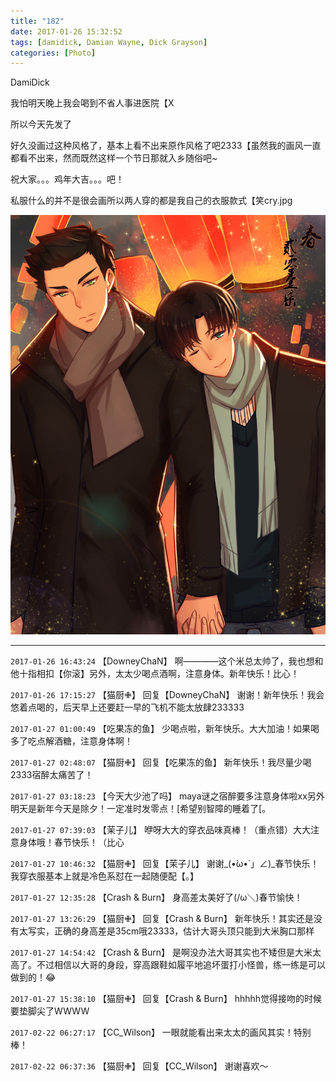 ```yaml
---
title: "182"
date: 2017-01-26 15:32:52
tags: [damidick, Damian Wayne, Dick Grayson]
categories: [Photo]
---
```


<p>DamiDick</p> 
<p>我怕明天晚上我会喝到不省人事进医院【X</p> 
<p>所以今天先发了</p> 
<p>好久没画过这种风格了，基本上看不出来原作风格了吧2333【虽然我的画风一直都看不出来，然而既然这样一个节日那就入乡随俗吧~</p> 
<p>祝大家。。。鸡年大吉。。。吧！</p> 
<p>私服什么的并不是很会画所以两人穿的都是我自己的衣服款式【笑cry.jpg</p>

![](https://raw.githubusercontent.com/alicewish/meowchain247/master/img_cVZNdzJtQk9JV2V4UStyMk02c0p1R1duaXRYUWhHWktqbG83d3owZGV4dDUwVkJHUWZTRGtBPT0.jpg)

---

`2017-01-26 16:43:24` 【DowneyChaN】 啊————这个米总太帅了，我也想和他十指相扣【你滚】另外，太太少喝点酒啊，注意身体。新年快乐！比心！

`2017-01-26 17:15:27` 【猫厨✙】 回复【DowneyChaN】 谢谢！新年快乐！我会悠着点喝的，后天早上还要赶一早的飞机不能太放肆233333

`2017-01-27 01:00:49` 【吃果冻的鱼】 少喝点啦，新年快乐。大大加油！如果喝多了吃点解酒糖，注意身体啊！

`2017-01-27 02:48:07` 【猫厨✙】 回复【吃果冻的鱼】 新年快乐！我尽量少喝2333宿醉太痛苦了！

`2017-01-27 03:18:23` 【今天大少池了吗】 maya谜之宿醉要多注意身体啦xx另外明天是新年今天是除夕！一定准时发零点！[希望别智障的睡着了[。

`2017-01-27 07:39:03` 【茉子儿】 咿呀大大的穿衣品味真棒！（重点错）大大注意身体哦！春节快乐！（比心

`2017-01-27 10:46:32` 【猫厨✙】 回复【茉子儿】 谢谢\_(•̀ω•́ 」∠)\_春节快乐！我穿衣服基本上就是冷色系怼在一起随便配【。】

`2017-01-27 12:35:28` 【Crash & Burn】 身高差太美好了(/ω＼)春节愉快！

`2017-01-27 13:26:29` 【猫厨✙】 回复【Crash & Burn】 新年快乐！其实还是没有太写实，正确的身高差是35cm哦23333，估计大哥头顶只能到大米胸口那样

`2017-01-27 14:54:42` 【Crash & Burn】 是啊没办法大哥其实也不矮但是大米太高了。不过相信以大哥的身段，穿高跟鞋如履平地追坏蛋打小怪兽，练一练是可以做到的！😂

`2017-01-27 15:38:10` 【猫厨✙】 回复【Crash & Burn】 hhhhh觉得接吻的时候要垫脚尖了WWWW

`2017-02-22 06:27:17` 【CC\_Wilson】 一眼就能看出来太太的画风其实！特别棒！

`2017-02-22 06:37:36` 【猫厨✙】 回复【CC\_Wilson】 谢谢喜欢～
